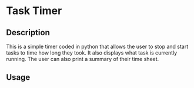 Task Timer
==

Description
-

This is a simple timer coded in python that allows the user to stop and start tasks to time how long they took. It also displays what task is currently running. The user can also print a summary of their time sheet.

Usage
-


